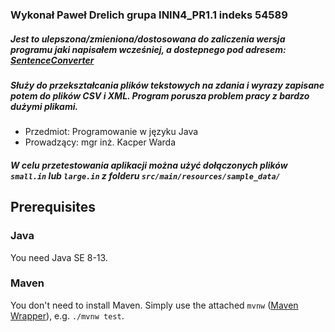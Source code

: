 
### Wykonał Paweł Drelich grupa ININ4_PR1.1 indeks 54589

##### Jest to ulepszona/zmieniona/dostosowana do zaliczenia wersja programu jaki napisałem wcześniej, a dostepnego pod adresem: [SentenceConverter]
##### Służy do przekształcania plików tekstowych na zdania i wyrazy zapisane potem do plików CSV i XML. Program porusza problem pracy z bardzo dużymi plikami.

[SentenceConverter]: https://github.com/Cutter72/SentenceConverter
* Przedmiot: Programowanie w języku Java
* Prowadzący: mgr inż. Kacper Warda

##### W celu przetestowania aplikacji można użyć dołączonych plików `small.in` lub `large.in` z folderu `src/main/resources/sample_data/`

## Prerequisites

### Java

You need Java SE 8-13.

### Maven

You don't need to install Maven. Simply use the attached `mvnw` ([Maven Wrapper]), e.g. `./mvnw test`.

[Maven Wrapper]: https://github.com/takari/maven-wrapper
